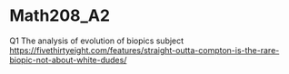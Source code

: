 # Math208_A2

Q1
The analysis of evolution of biopics subject 
https://fivethirtyeight.com/features/straight-outta-compton-is-the-rare-biopic-not-about-white-dudes/
